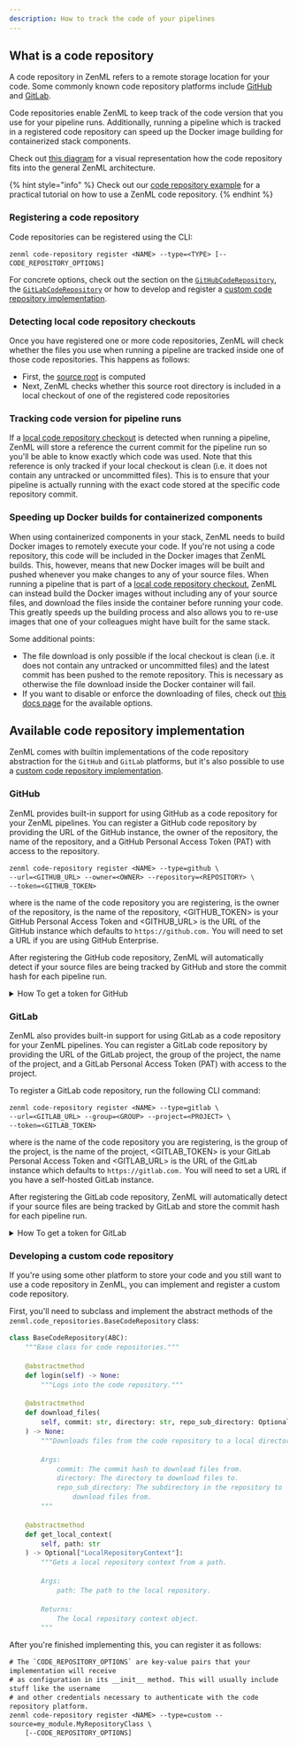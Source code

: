 ```yaml
---
description: How to track the code of your pipelines
---
```


## What is a code repository

A code repository in ZenML refers to a remote storage location for your code.
Some commonly known code repository platforms include [GitHub](https://github.com/)
and [GitLab](https://gitlab.com/).

Code repositories enable ZenML to keep track of the code version that you use for your
pipeline runs. Additionally, running a pipeline which is tracked in a registered code
repository can speed up the Docker image building for containerized stack components.

Check out [this diagram](../../getting-started/architecture-diagrams.md#the-code-repository)
for a visual representation how the code repository fits into the general ZenML architecture.

{% hint style="info" %}
Check out our
[code repository example](https://github.com/zenml-io/zenml/tree/main/examples/code_repository)
for a practical tutorial on how to use a ZenML code repository.
{% endhint %}

### Registering a code repository

Code repositories can be registered using the CLI:
```shell
zenml code-repository register <NAME> --type=<TYPE> [--CODE_REPOSITORY_OPTIONS]
```

For concrete options, check out the section on the [`GitHubCodeRepository`](#github),
the [`GitLabCodeRepository`](#gitlab) or how to develop and register a
[custom code repository implementation](#developing-a-custom-code-repository).

### Detecting local code repository checkouts

Once you have registered one or more code repositories, ZenML will check whether the files
you use when running a pipeline are tracked inside one of those code repositories. This happens
as follows:
* First, the [source root](../../reference/glossary.md#source-root) is computed
* Next, ZenML checks whether this source root directory is included in a local checkout of one
of the registered code repositories

### Tracking code version for pipeline runs

If a [local code repository checkout](#detecting-local-code-repository-checkouts) is detected
when running a pipeline, ZenML will store a reference the current commit for the pipeline run
so you'll be able to know exactly which code was used. Note that this reference is only tracked
if your local checkout is clean (i.e. it does not contain any untracked or uncommitted files).
This is to ensure that your pipeline is actually running with the exact code stored at the specific
code repository commit.

### Speeding up Docker builds for containerized components

When using containerized components in your stack, ZenML needs to build Docker images to
remotely execute your code. If you're not using a code repository, this code will be included
in the Docker images that ZenML builds. This, however, means that new Docker images will be built and
pushed whenever you make changes to any of your source files. When running a pipeline that is
part of a [local code repository checkout](#detecting-local-code-repository-checkouts), ZenML
can instead build the Docker images without including any of your source files, and download
the files inside the container before running your code. This greatly speeds up the building
process and also allows you to re-use images that one of your colleagues might have built for
the same stack.

Some additional points:
- The file download is only possible if the local checkout is clean (i.e. it does
not contain any untracked or uncommitted files) and the latest commit has been pushed to
the remote repository. This is necessary as otherwise the file download inside the Docker
container will fail.
- If you want to disable or enforce the downloading of files, check out
[this docs page](./containerization.md#handling-source-files) for the available options.

## Available code repository implementation

ZenML comes with builtin implementations of the code repository abstraction for the
`GitHub` and `GitLab` platforms, but it's also possible to use a 
[custom code repository implementation](#developing-a-custom-code-repository).

### GitHub

ZenML provides built-in support for using GitHub as a code repository for your
ZenML pipelines. You can register a GitHub code repository by providing the URL
of the GitHub instance, the owner of the repository, the name of the repository,
and a GitHub Personal Access Token (PAT) with access to the repository.

```shell
zenml code-repository register <NAME> --type=github \
--url=<GITHUB_URL> --owner=<OWNER> --repository=<REPOSITORY> \
--token=<GITHUB_TOKEN>
```

where <NAME> is the name of the code repository you are registering, <OWNER> is
the owner of the repository, <REPOSITORY> is the name of the repository, 
<GITHUB_TOKEN> is your GitHub Personal Access Token and <GITHUB_URL> is the URL
of the GitHub instance which defaults to `https://github.com.` You will need to
set a URL if you are using GitHub Enterprise.

After registering the GitHub code repository, ZenML will automatically detect
if your source files are being tracked by GitHub and store the commit hash for
each pipeline run.

<details>
  <summary>How To get a token for GitHub</summary>
  <ol style="list-style-type: decimal; padding-left: 1.5em;">
    <li>
        <div>
            Go to your GitHub account settings and click on <a href="https://github.com/settings/tokens?type=beta">Developer settings</a>.
        </div>
    </li>
    <li>
        <div>
            Select "Personal access tokens" and click on "Generate new token".
        </div>
    </li>
    <li>
        <div>
            Give your token a name and a description.
        </div>
        <div style="text-align: center;">
            <img src="../../assets/code_repo/github-fine-grained-token-name.png" style="max-width: 100%;">
        </div>
    </li>
    <li>
        <div>
            We recommend selecting the specific repository and then giving <code>contents</code> read-only access.
        </div>
        <div style="text-align: center;">
            <img  src="../../assets/code_repo/github-token-set-permissions.png" style="max-width: 100%;">
        </div>
        <div style="text-align: center;">
            <img src="../../assets/code_repo/github-token-permissions-overview.png" style="max-width: 100%;">
        </div>
    </li>
    <li>
        <div>
            Click on "Generate token" and copy the token to a safe place.
        </div>
        <div style="text-align: center;">
            <img  src="../../assets/code_repo/copy-github-fine-grained-token.png" style="max-width: 100%;">
        </div>
    </li>
  </ol>
</details>



### GitLab

ZenML also provides built-in support for using GitLab as a code repository for
your ZenML pipelines. You can register a GitLab code repository by providing the
URL of the GitLab project, the group of the project, the name of the project,
and a GitLab Personal Access Token (PAT) with access to the project.

To register a GitLab code repository, run the following CLI command:

```shell
zenml code-repository register <NAME> --type=gitlab \
--url=<GITLAB_URL> --group=<GROUP> --project=<PROJECT> \
--token=<GITLAB_TOKEN>
```

where <NAME> is the name of the code repository you are registering, <GROUP> is
the group of the project, <PROJECT> is the name of the project, <GITLAB_TOKEN>
is your GitLab Personal Access Token and <GITLAB_URL> is the URL of the GitLab
instance which defaults to `https://gitlab.com.` You will need to set a URL if
you have a self-hosted GitLab instance.

After registering the GitLab code repository, ZenML will automatically detect
if your source files are being tracked by GitLab and store the commit hash for
each pipeline run.

<details>

<summary>How To get a token for GitLab</summary>

1. Go to your GitLab account settings and click on ["Access Tokens"](https://gitlab.com/-/profile/personal_access_tokens).
2. Name the token and select the scopes that you need (e.g. `read_repository`, `read_user`, `read_api` )
![Generate the Gitlab token](../../assets/code_repo/gitlab-generate-access-token.png)
3. Click on "Create personal access token" and copy the token to a safe place.
![Copy the GitLab Token](../../assets/code_repo/gitlab-copy-access-token.png)

</details>

### Developing a custom code repository

If you're using some other platform to store your code and you still want to use
a code repository in ZenML, you can implement and register a custom code repository.

First, you'll need to subclass and implement the abstract methods of the
`zenml.code_repositories.BaseCodeRepository` class:

```python
class BaseCodeRepository(ABC):
    """Base class for code repositories."""

    @abstractmethod
    def login(self) -> None:
        """Logs into the code repository."""

    @abstractmethod
    def download_files(
        self, commit: str, directory: str, repo_sub_directory: Optional[str]
    ) -> None:
        """Downloads files from the code repository to a local directory.

        Args:
            commit: The commit hash to download files from.
            directory: The directory to download files to.
            repo_sub_directory: The subdirectory in the repository to
                download files from.
        """

    @abstractmethod
    def get_local_context(
        self, path: str
    ) -> Optional["LocalRepositoryContext"]:
        """Gets a local repository context from a path.

        Args:
            path: The path to the local repository.

        Returns:
            The local repository context object.
        """
```

After you're finished implementing this, you can register it as follows:
```shell
# The `CODE_REPOSITORY_OPTIONS` are key-value pairs that your implementation will receive
# as configuration in its __init__ method. This will usually include stuff like the username
# and other credentials necessary to authenticate with the code repository platform.
zenml code-repository register <NAME> --type=custom --source=my_module.MyRepositoryClass \
    [--CODE_REPOSITORY_OPTIONS]
```